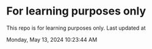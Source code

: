 # For learning purposes only
This repo is for learning purposes only.
Last updated at

Monday, May 13, 2024 10:23:44 AM

